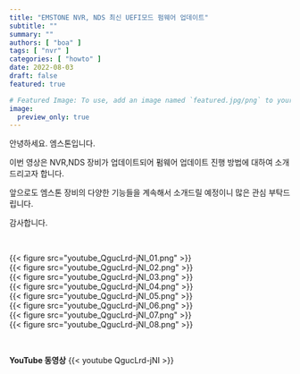 ```yaml
---
title: "EMSTONE NVR, NDS 최신 UEFI모드 펌웨어 업데이트"
subtitle: ""
summary: ""
authors: [ "boa" ]
tags: [ "nvr" ]
categories: [ "howto" ]
date: 2022-08-03
draft: false
featured: true

# Featured Image: To use, add an image named `featured.jpg/png` to your page's folder.
image:
  preview_only: true
---
```


안녕하세요. 엠스톤입니다. 

이번 영상은 NVR,NDS 장비가 업데이트되어 펌웨어 업데이트 진행 방법에 대하여 소개 드리고자 합니다.

앞으로도 엠스톤 장비의 다양한 기능들을 계속해서 소개드릴 예정이니 많은 관심 부탁드립니다. 

감사합니다.


&nbsp;

<div class="container"><div class="row no-gutters">
<div class="col-sm-6">{{< figure src="youtube_QgucLrd-jNI_01.png" >}}</div>
<div class="col-sm-6">{{< figure src="youtube_QgucLrd-jNI_02.png" >}}</div>
<div class="col-sm-6">{{< figure src="youtube_QgucLrd-jNI_03.png" >}}</div>
<div class="col-sm-6">{{< figure src="youtube_QgucLrd-jNI_04.png" >}}</div>
<div class="col-sm-6">{{< figure src="youtube_QgucLrd-jNI_05.png" >}}</div>
<div class="col-sm-6">{{< figure src="youtube_QgucLrd-jNI_06.png" >}}</div>
<div class="col-sm-6">{{< figure src="youtube_QgucLrd-jNI_07.png" >}}</div>
<div class="col-sm-6">{{< figure src="youtube_QgucLrd-jNI_08.png" >}}</div>
</div></div>

&nbsp;

**YouTube 동영상**
{{< youtube QgucLrd-jNI >}}


